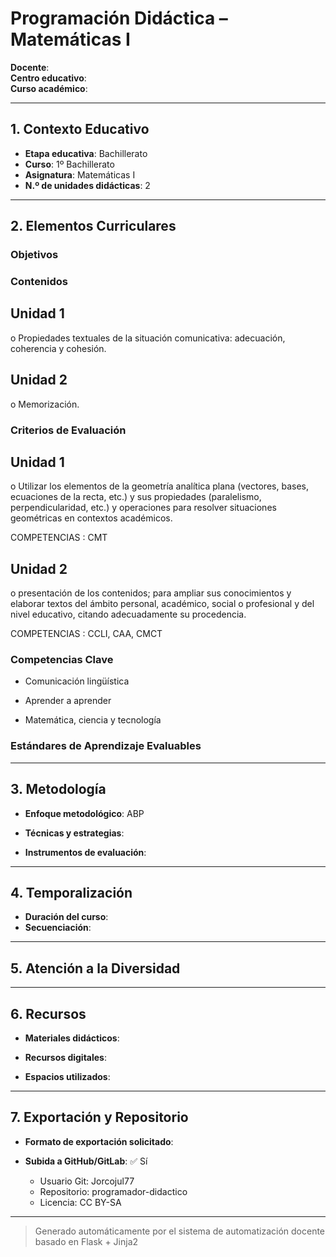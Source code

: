 # Programación Didáctica – Matemáticas I

**Docente**:   
**Centro educativo**:   
**Curso académico**:   

---

## 1. Contexto Educativo

- **Etapa educativa**: Bachillerato
- **Curso**: 1º Bachillerato
- **Asignatura**: Matemáticas I
- **N.º de unidades didácticas**: 2

---

## 2. Elementos Curriculares

### Objetivos


### Contenidos
## Unidad 1
o Propiedades textuales de la situación comunicativa: adecuación, coherencia y 
cohesión.

## Unidad 2
o Memorización.

### Criterios de Evaluación
## Unidad 1
o Utilizar los elementos de la geometría analítica plana (vectores, bases, 
ecuaciones de la recta, etc.) y sus propiedades (paralelismo, perpendicularidad, 
etc.) y operaciones para resolver situaciones geométricas en contextos 
académicos.  
 
COMPETENCIAS : CMT

## Unidad 2
o presentación de los contenidos; para ampliar sus conocimientos y elaborar 
textos del ámbito personal, académico, social o profesional y del nivel educativo, 
citando adecuadamente su procedencia.   
 
COMPETENCIAS : CCLI, CAA, CMCT

### Competencias Clave


- Comunicación lingüística

- Aprender a aprender

- Matemática, ciencia y tecnología



### Estándares de Aprendizaje Evaluables


---

## 3. Metodología

- **Enfoque metodológico**: ABP
- **Técnicas y estrategias**:  
  
- **Instrumentos de evaluación**: 

---

## 4. Temporalización

- **Duración del curso**: 
- **Secuenciación**:  
  

---

## 5. Atención a la Diversidad



---

## 6. Recursos

- **Materiales didácticos**:  
  
- **Recursos digitales**:  
  
- **Espacios utilizados**: 

---

## 7. Exportación y Repositorio

- **Formato de exportación solicitado**: 
- **Subida a GitHub/GitLab**: ✅ Sí

  - Usuario Git: Jorcojul77
  - Repositorio: programador-didactico
  - Licencia: CC BY-SA


---

> Generado automáticamente por el sistema de automatización docente basado en Flask + Jinja2